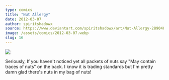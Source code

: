 ```yaml
---
type: comics
title: "Nut Allergy"
date: 2012-03-07
author: spiritshadowx
source: https://www.deviantart.com/spiritshadowx/art/Nut-Allergy-289048292
image: /assets/comics/2012-03-07.webp
slug: 16
---
```


![](/assets/comics/2012-03-07.webp)

Seriously, If you haven't noticed yet all packets of nuts say "May contain traces of nuts" on the back. I know it is trading standards but I'm pretty damn glad there's nuts in my bag of nuts!
